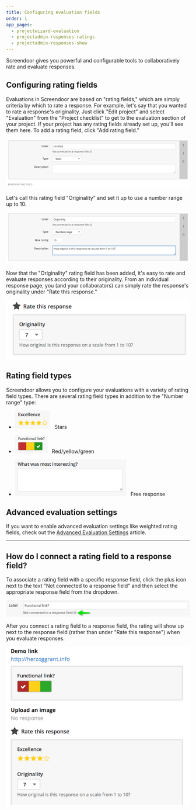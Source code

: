 ```yaml
---
title: Configuring evaluation fields
order: 1
app_pages:
  - projectwizard-evaluation
  - projectadmin-responses-ratings
  - projectadmin-responses-show
---
```


Screendoor gives you powerful and configurable tools to collaboratively rate and evaluate responses.

## Configuring rating fields

Evaluations in Screendoor are based on "rating fields," which are simply criteria by which to rate a response. For example, let's say that you wanted to rate a response's originality. Just click "Edit project" and select "Evaluation" from the "Project checklist" to get to the evaluation section of your project. If your project has any rating fields already set up, you'll see them here. To add a rating field, click "Add rating field."

![add rating field](../images/screenshot_add_rating_field.png)

Let's call this rating field "Originality" and set it up to use a number range up to 10.

![edit rating field](../images/screenshot_originality_rating_field.png)

Now that the "Originality" rating field has been added, it's easy to rate and evaluate responses according to their originality. From an individual response page, you (and your collaborators) can simply rate the response's originality under "Rate this response."

![rate response](../images/screenshot_rate_response.png)

## Rating field types

Screendoor allows you to configure your evaluations with a variety of rating field types. There are several rating field types in addition to the "Number range" type:

- ![stars](../images/screenshot_stars.png) &nbsp;&nbsp;Stars

- ![colors](../images/screenshot_colors.png) &nbsp;&nbsp;Red/yellow/green

- ![free response](../images/screenshot_free_response.png) &nbsp;&nbsp;Free response

## Advanced evaluation settings

If you want to enable advanced evaluation settings like weighted rating fields, check out the [Advanced Evaluation Settings](advanced_evaluation_settings.html) article.

---

## How do I connect a rating field to a response field?
To associate a rating field with a specific response field, click the plus icon next to the text "Not connected to a response field" and then select the appropriate response field from the dropdown.

![connect to response field](../images/screenshot_connect_to_response_field.png)

After you connect a rating field to a response field, the rating will show up next to the response field (rather than under "Rate this response") when you evaluate responses.

![rating field connected to response field](../images/screenshot_rating_field_connected.png)
